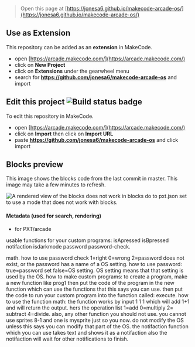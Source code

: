  


> Open this page at [https://jonesa6.github.io/makecode-arcade-os/](https://jonesa6.github.io/makecode-arcade-os/)

## Use as Extension

This repository can be added as an **extension** in MakeCode.

* open [https://arcade.makecode.com/](https://arcade.makecode.com/)
* click on **New Project**
* click on **Extensions** under the gearwheel menu
* search for **https://github.com/jonesa6/makecode-arcade-os** and import

## Edit this project ![Build status badge](https://github.com/jonesa6/makecode-arcade-os/workflows/MakeCode/badge.svg)

To edit this repository in MakeCode.

* open [https://arcade.makecode.com/](https://arcade.makecode.com/)
* click on **Import** then click on **Import URL**
* paste **https://github.com/jonesa6/makecode-arcade-os** and click import

## Blocks preview

This image shows the blocks code from the last commit in master.
This image may take a few minutes to refresh.

![A rendered view of the blocks](https://github.com/jonesa6/makecode-arcade-os/raw/master/.github/makecode/blocks.png)
does not work in blocks do to pxt.json set to use a mode that does not work with blocks.
#### Metadata (used for search, rendering)

* for PXT/arcade
<script src="https://makecode.com/gh-pages-embed.js"></script><script>makeCodeRender("{{ site.makecode.home_url }}", "{{ site.github.owner_name }}/{{ site.github.repository_name }}");</script>




usable functions for your custom programs: isApressed isBpressed notifaction isdarkmode password password-check.

math. how to use password check 1=right 0=wrong 2=password does not exist, or the password has a name of a OS setting. how to use password: true=password set false=OS setting. OS setting means that that setting is used by the OS. how to make custom programs: to create a program, make a new function like prog1 then put the code of the program in the new function which can use the functions that this says you can use. then put the code to run your custom program into the function called: execute. how to use the function math: the function works by input 1 1 1 which will add 1+1 and will return the output. hers the operation list 1=add 0=multiply 2= subtract 4=divide. also, any other function you should not use. you cannot use sprites 8-1 and one is mysprite just so you now. do not modify the OS unless this says you can modify that part of the OS. the notifaction function which you can use takes text and shows it as a notifaction also the notifaction will wait for other notifications to finish.
 
